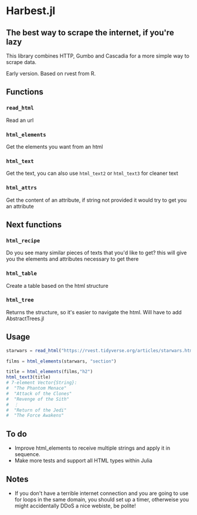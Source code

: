 # Harbest.jl
## The best way to scrape the internet, if you're lazy
This library combines HTTP, Gumbo and Cascadia for a more simple way to scrape data. 

Early version. Based on rvest from R.

## Functions

### `read_html`

Read an url

### `html_elements`

Get the elements you want from an html

### `html_text`

Get the text, you can also use `html_text2` or `html_text3` for cleaner text

### `html_attrs`

Get the content of an attribute, if string not provided it would try to get you an attribute

## Next functions

### `html_recipe`

Do you see many similar pieces of texts that you'd like to get? this will give you the elements and attributes necessary to get there

### `html_table`

Create a table based on the html structure

### `html_tree`

Returns the structure, so it's easier to navigate the html. Will have to add AbstractTrees.jl

## Usage

```julia
starwars = read_html("https://rvest.tidyverse.org/articles/starwars.html")

films = html_elements(starwars, "section")

title = html_elements(films,"h2")
html_text3(title)
# 7-element Vector{String}:
#  "The Phantom Menace"
#  "Attack of the Clones"
#  "Revenge of the Sith"
#  ⋮
#  "Return of the Jedi"
#  "The Force Awakens"
```

## To do
- Improve html_elements to receive multiple strings and apply it in sequence.
- Make more tests and support all HTML types within Julia

## Notes

- If you don't have a terrible internet connection and you are going to use for loops in the same domain, you should set up a timer, otherweise you might accidentally DDoS a nice webiste, be polite!